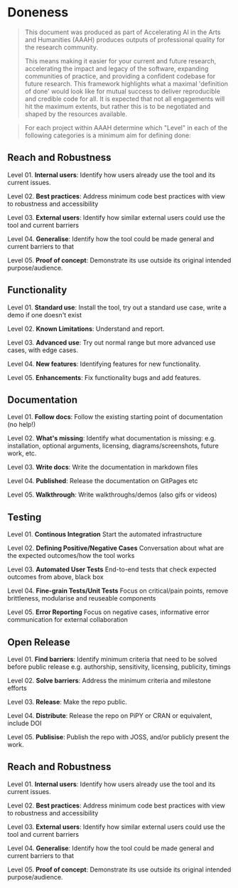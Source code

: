 # Doneness

> This document was produced as part of Accelerating AI in the Arts and Humanities (AAAH) produces outputs of professional quality for the research community. 
> 
> This means making it easier for your current and future research, accelerating the impact and legacy of the software, expanding communities of practice, and providing a confident codebase for future research. This framework highlights what a maximal 'definition of done' would look like for mutual success to deliver reproducible and credible code for all. It is expected that not all engagements will hit the maximum extents, but rather this is to be negotiated and shaped by the resources available.
> 

>For each project within AAAH determine which "Level" in each of the following categories is a minimum aim for defining done:


## Reach and Robustness

Level 01. **Internal users**: Identify how users already use the tool and its current issues.

Level 02. **Best practices**: Address minimum code best practices with view to robustness and accessibility

Level 03. **External users**: Identify how similar external users could use the tool and current barriers

Level 04. **Generalise**: Identify how the tool could be made general and current barriers to that

Level 05. **Proof of concept**: Demonstrate its use outside its original intended purpose/audience. 


## Functionality

Level 01. **Standard use**: Install the tool, try out a standard use case, write a demo if one doesn't exist

Level 02. **Known Limitations**: Understand and report. 

Level 03. **Advanced use**: Try out normal range but more advanced use cases, with edge cases. 

Level 04. **New features**: Identifying features for new functionality.

Level 05. **Enhancements**: Fix functionality bugs and add features.



## Documentation

Level 01. **Follow docs**: Follow the existing starting point of documentation (no help!)

Level 02. **What's missing**: Identify what documentation is missing: e.g. installation, optional arguments, licensing, diagrams/screenshots, future work, etc. 

Level 03. **Write docs**: Write the documentation in markdown files

Level 04. **Published**: Release the documentation on GitPages etc

Level 05. **Walkthrough**: Write walkthroughs/demos (also gifs or videos)

## Testing


Level 01. **Continous Integration** Start the automated infrastructure

Level 02. **Defining Positive/Negative Cases** Conversation about what are the expected outcomes/how the tool works

Level 03. **Automated User Tests** End-to-end tests that check expected outcomes from above, black box

Level 04. **Fine-grain Tests/Unit Tests** Focus on critical/pain points, remove brittleness, modularise and reuseable components 

Level 05. **Error Reporting** Focus on negative cases, informative error communication for external collaboration

## Open Release


Level 01. **Find barriers**: Identify minimum criteria that need to be solved before public release e.g. authorship, sensitivity, licensing, publicity, timings

Level 02. **Solve barriers**: Address the minimum criteria and milestone efforts

Level 03. **Release**: Make the repo public.

Level 04. **Distribute**: Release the repo on PiPY or CRAN or equivalent, include DOI

Level 05. **Publisise**: Publish the repo with JOSS, and/or publicly present the work. 


## Reach and Robustness

Level 01. **Internal users**: Identify how users already use the tool and its current issues.

Level 02. **Best practices**: Address minimum code best practices with view to robustness and accessibility

Level 03. **External users**: Identify how similar external users could use the tool and current barriers

Level 04. **Generalise**: Identify how the tool could be made general and current barriers to that

Level 05. **Proof of concept**: Demonstrate its use outside its original intended purpose/audience. 


